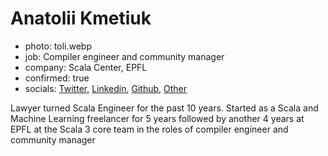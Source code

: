 # Anatolii Kmetiuk

- photo: toli.webp
- job: Compiler engineer and community manager
- company: Scala Center, EPFL
- confirmed: true
- socials: [Twitter](https://twitter.com/akmetiuk), [Linkedin](https://www.linkedin.com/in/akmetiuk), [Github](https://github.com/anatoliykmetyuk), [Other](https://akmetiuk.com)

Lawyer turned Scala Engineer for the past 10 years. Started as a Scala and Machine Learning freelancer for 5 years followed by another 4 years at EPFL at the Scala 3 core team in the roles of compiler engineer and community manager
